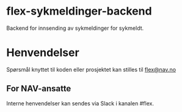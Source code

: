 # flex-sykmeldinger-backend
Backend for innsending av sykmeldinger for sykmeldt.

# Henvendelser

Spørsmål knyttet til koden eller prosjektet kan stilles til flex@nav.no

## For NAV-ansatte

Interne henvendelser kan sendes via Slack i kanalen #flex.

